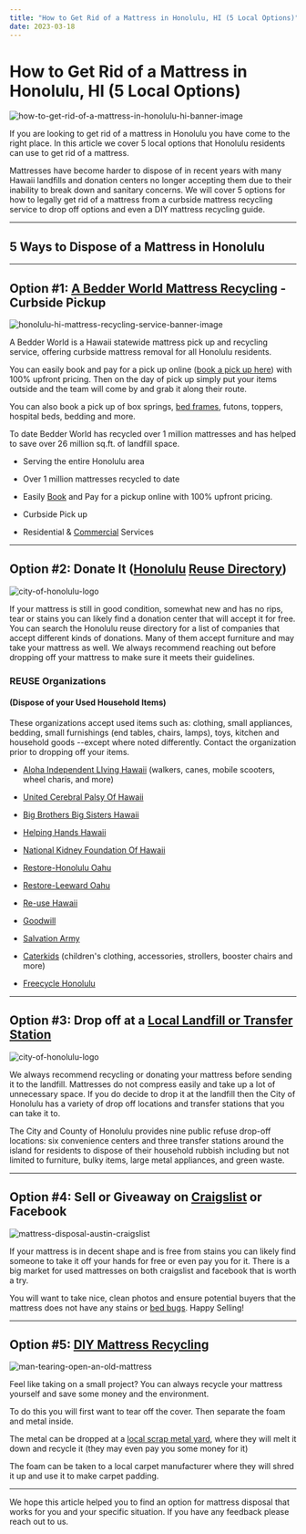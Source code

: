 ```yaml
---
title: "How to Get Rid of a Mattress in Honolulu, HI (5 Local Options)"
date: 2023-03-18
---
```


# How to Get Rid of a Mattress in Honolulu, HI (5 Local Options)

![how-to-get-rid-of-a-mattress-in-honolulu-hi-banner-image](images/Most-Attractive-Youtube-Thumbnail-2023-03-18T132011.305-1024x576.png)

If you are looking to get rid of a mattress in Honolulu you have come to the right place. In this article we cover 5 local options that Honolulu residents can use to get rid of a mattress.

Mattresses have become harder to dispose of in recent years with many Hawaii landfills and donation centers no longer accepting them due to their inability to break down and sanitary concerns. We will cover 5 options for how to legally get rid of a mattress from a curbside mattress recycling service to drop off options and even a DIY mattress recycling guide.

* * *

## 5 Ways to Dispose of a Mattress in Honolulu

* * *

## Option #1: [A Bedder World Mattress Recycling](https://www.abedderworld.com/Honolulu-HI) - Curbside Pickup

![honolulu-hi-mattress-recycling-service-banner-image](images/Screen-Shot-2023-03-18-at-12.55.32-PM-1024x564.png)

A Bedder World is a Hawaii statewide mattress pick up and recycling service, offering curbside mattress removal for all Honolulu residents.

You can easily book and pay for a pick up online ([book a pick up here](https://www.abedderworld.com/book-online/)) with 100% upfront pricing. Then on the day of pick up simply put your items outside and the team will come by and grab it along their route.

You can also book a pick up of box springs, [bed frames](https://www.abedderworld.com/how-to-reinforce-a-bed-frame.html/), futons, toppers, hospital beds, bedding and more.

To date Bedder World has recycled over 1 million mattresses and has helped to save over 26 million sq.ft. of landfill space.

- Serving the entire Honolulu area

- Over 1 million mattresses recycled to date

- Easily [Book](https://www.abedderworld.com/book-online/) and Pay for a pickup online with 100% upfront pricing.

- Curbside Pick up

- Residential & [Commercial](https://www.abedderworld.com/commercial/) Services

* * *

## Option #2: Donate It ([Honolul](https://www.honolulu.gov/opala/recycling/reuse-organizations.html)[u](https://www.honolulu.gov/opala/recycling/reuse-organizations.html) [Reuse Directory](https://www.honolulu.gov/opala/recycling/reuse-organizations.html))

![city-of-honolulu-logo](images/logo_4.png)

If your mattress is still in good condition, somewhat new and has no rips, tear or stains you can likely find a donation center that will accept it for free. You can search the Honolulu reuse directory for a list of companies that accept different kinds of donations. Many of them accept furniture and may take your mattress as well. We always recommend reaching out before dropping off your mattress to make sure it meets their guidelines.

### REUSE Organizations

#### (Dispose of your Used Household Items)

These organizations accept used items such as: clothing, small appliances, bedding, small furnishings (end tables, chairs, lamps), toys, kitchen and household goods --except where noted differently. Contact the organization prior to dropping off your items.

- [Aloha Independent LIving Hawaii](https://alohailhawaii.org/services/support-groups/) (walkers, canes, mobile scooters, wheel charis, and more)

- [United Cerebral Palsy Of Hawaii](https://unitedcerebralpalsyhawaii.org/donate/) 

- [Big Brothers Big Sisters Hawaii](https://www.bbbshawaii.org/)

- [Helping Hands Hawaii](https://helpinghandshawaii.org/)

- [National Kidney Foundation Of Hawaii](https://kidneyhi.org/)

- [Restore-Honolulu Oahu](https://www.honoluluhabitat.org/restore-donations/)

- [Restore-Leeward Oahu](https://leewardhabitat.org/restore)

- [Re-use Hawaii](https://www.reusehawaii.org/)

- [Goodwill](https://www.goodwillhawaii.org/donate-to-goodwill/)

- [Salvation Army](https://hawaii.salvationarmy.org/)

- [Caterkids](https://shop.caterkids.com/pages/donations) (children's clothing, accessories, strollers, booster chairs and more)

- [Freecycle Honolulu](https://groups.freecycle.org/group/Honolulu/posts/all)

* * *

## Option #3: Drop off at a [Local Landfill or Transfer Station](https://www.honolulu.gov/opala/quick-links/waste-drop-off-locations.html)

![city-of-honolulu-logo](images/logo_4.png)

We always recommend recycling or donating your mattress before sending it to the landfill. Mattresses do not compress easily and take up a lot of unnecessary space. If you do decide to drop it at the landfill then the City of Honolulu has a variety of drop off locations and transfer stations that you can take it to.

The City and County of Honolulu provides nine public refuse drop-off locations: six convenience centers and three transfer stations around the island for residents to dispose of their household rubbish including but not limited to furniture, bulky items, large metal appliances, and green waste. 

* * *

## Option #4: Sell or Giveaway on [Craigslist](https://honolulu.craigslist.org/) or Facebook

![mattress-disposal-austin-craigslist](images/Screen-Shot-2019-12-11-at-8.06.07-AM-edited.png)

If your mattress is in decent shape and is free from stains you can likely find someone to take it off your hands for free or even pay you for it. There is a big market for used mattresses on both craigslist and facebook that is worth a try.

You will want to take nice, clean photos and ensure potential buyers that the mattress does not have any stains or [bed bugs](https://www.abedderworld.com/bed-bugs-in-pillow.html/). Happy Selling!

* * *

## Option #5: [DIY Mattress Recycling](https://www.abedderworld.com/how-to-recycle-a-mattress/)

![man-tearing-open-an-old-mattress](images/Screen-Shot-2019-04-08-at-1.56.55-PM-1024x572.webp)

Feel like taking on a small project? You can always recycle your mattress yourself and save some money and the environment.

To do this you will first want to tear off the cover. Then separate the foam and metal inside.

The metal can be dropped at a [local scrap metal yard](https://www.islandrecycling.com/), where they will melt it down and recycle it (they may even pay you some money for it)

The foam can be taken to a local carpet manufacturer where they will shred it up and use it to make carpet padding.

* * *

We hope this article helped you to find an option for mattress disposal that works for you and your specific situation. If you have any feedback please reach out to us.
